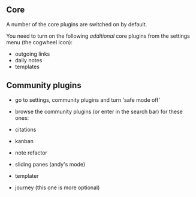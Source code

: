 ## Core

A number of the core plugins are switched on by default.

You need to turn on the following _additional_ core plugins from the settings menu (the cogwheel icon):

- outgoing links
- daily notes
- templates

## Community plugins 

- go to settings, community plugins and turn 'safe mode off'
- browse the community plugins (or enter in the search bar) for these ones:

- citations
- kanban
- note refactor
- sliding panes (andy's mode)
- templater
- journey (this one is more optional)
